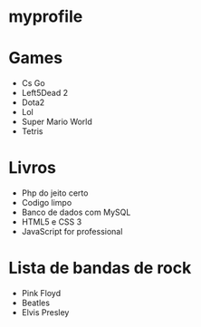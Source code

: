 # myprofile

# Games
* Cs Go
* Left5Dead 2
* Dota2 
* Lol
* Super Mario World
* Tetris

# Livros
* Php do jeito certo
* Codigo limpo 
* Banco de dados com MySQL
* HTML5 e CSS 3
* JavaScript for professional

# Lista de bandas de rock

* Pink Floyd
* Beatles
* Elvis Presley